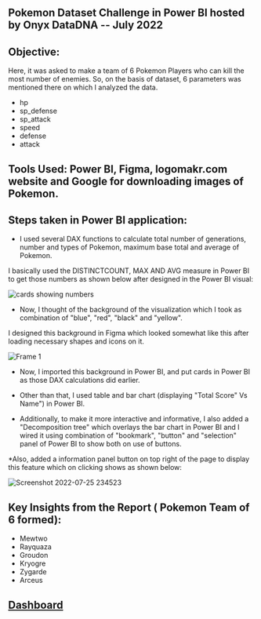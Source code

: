 ## Pokemon Dataset Challenge in Power BI hosted by Onyx DataDNA -- July 2022 

## Objective:

Here, it was asked to make a team of 6 Pokemon Players who can kill the most number of enemies. 
So, on the basis of dataset, 6 parameters was mentioned there on which I analyzed the data.

* hp
* sp_defense
* sp_attack
* speed
* defense
* attack

## Tools Used: Power BI, Figma, logomakr.com website and Google for downloading images of Pokemon.


## Steps taken in Power BI application:

* I used several DAX functions to calculate total number of generations, number and types of Pokemon, maximum base total and average of Pokemon.

I basically used the DISTINCTCOUNT, MAX AND AVG measure in Power BI to get those numbers as shown below after designed in the Power BI visual:

![cards showing numbers](https://user-images.githubusercontent.com/72240938/180843961-1486689b-966a-40e0-9683-1a5501e6c0e7.jpg)


* Now, I thought of the background of the visualization which I took as combination of "blue", "red", "black" and "yellow".

I designed this background in Figma which looked somewhat like this after loading necessary shapes and icons on it.

![Frame 1](https://user-images.githubusercontent.com/72240938/180844855-a0b9a69e-8596-463c-acd2-eda6299b788d.png)

* Now, I imported this background in Power BI, and put cards in Power BI as those DAX calculations did earlier.
 
 * Other than that, I used table and bar chart (displaying "Total Score" Vs Name") in Power BI.
 
 * Additionally, to make it more interactive and informative, I also added a "Decomposition tree" which overlays the bar chart in Power BI and I wired it using combination of "bookmark", "button" and "selection" panel of Power BI to show both on use of buttons.
 
 *Also, added a information panel button on top right of the page to display this feature which on clicking shows as shown below:

 ![Screenshot 2022-07-25 234523](https://user-images.githubusercontent.com/72240938/180846167-d8305090-d33a-4c97-bae9-27fc0da14c29.jpg)


## Key Insights from the Report ( Pokemon Team of 6 formed):

* Mewtwo
* Rayquaza
* Groudon
* Kryogre
* Zygarde
* Arceus

## [Dashboard](https://app.powerbi.com/links/leHChI1JPt?ctid=41ef9d53-cb31-4b40-a55d-0893334a4059&pbi_source=linkShare&bookmarkGuid=55d1e99b-dd83-468f-946a-ca8f2bf73549)





